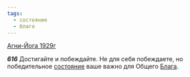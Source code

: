 ```yaml
---
tags:
  - состояние
  - благо
---
```


[Агни-Йога 1929г](https://127.0.0.1:4002/agni/1929)

___616___
Достигайте и побеждайте. Не для себя побеждаете, но победительное [состояние](../../../tags/#состояние) ваше важно для Общего [Блага](../../../tags/#благо).